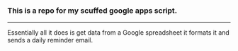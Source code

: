 ### This is a repo for my scuffed google apps script.
---
Essentially all it does is get data from a Google spreadsheet
it formats it and sends a daily reminder email.